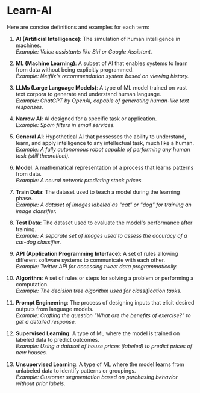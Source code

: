 # Learn-AI
Here are concise definitions and examples for each term:

1. **AI (Artificial Intelligence)**: The simulation of human intelligence in machines.  
   *Example: Voice assistants like Siri or Google Assistant.*

2. **ML (Machine Learning)**: A subset of AI that enables systems to learn from data without being explicitly programmed.  
   *Example: Netflix's recommendation system based on viewing history.*

3. **LLMs (Large Language Models)**: A type of ML model trained on vast text corpora to generate and understand human language.  
   *Example: ChatGPT by OpenAI, capable of generating human-like text responses.*

4. **Narrow AI**: AI designed for a specific task or application.  
   *Example: Spam filters in email services.*

5. **General AI**: Hypothetical AI that possesses the ability to understand, learn, and apply intelligence to any intellectual task, much like a human.  
   *Example: A fully autonomous robot capable of performing any human task (still theoretical).*

6. **Model**: A mathematical representation of a process that learns patterns from data.  
   *Example: A neural network predicting stock prices.*

7. **Train Data**: The dataset used to teach a model during the learning phase.  
   *Example: A dataset of images labeled as "cat" or "dog" for training an image classifier.*

8. **Test Data**: The dataset used to evaluate the model's performance after training.  
   *Example: A separate set of images used to assess the accuracy of a cat-dog classifier.*

9. **API (Application Programming Interface)**: A set of rules allowing different software systems to communicate with each other.  
   *Example: Twitter API for accessing tweet data programmatically.*

10. **Algorithm**: A set of rules or steps for solving a problem or performing a computation.  
    *Example: The decision tree algorithm used for classification tasks.*

11. **Prompt Engineering**: The process of designing inputs that elicit desired outputs from language models.  
    *Example: Crafting the question "What are the benefits of exercise?" to get a detailed response.*

12. **Supervised Learning**: A type of ML where the model is trained on labeled data to predict outcomes.  
    *Example: Using a dataset of house prices (labeled) to predict prices of new houses.*

13. **Unsupervised Learning**: A type of ML where the model learns from unlabeled data to identify patterns or groupings.  
    *Example: Customer segmentation based on purchasing behavior without prior labels.* 
